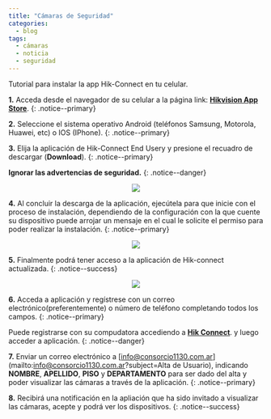 ```yaml
---
title: "Cámaras de Seguridad"
categories:
  - blog
tags:
  - cámaras
  - noticia
  - seguridad
---
```


Tutorial para instalar la app Hik-Connect en tu celular.

**1.** Acceda desde el navegador de su celular a la página link: [**Hikvision App Store**](https://appstore.hikvision.com/).
{: .notice--primary}


**2.** Seleccione el sistema operativo Android (teléfonos Samsung, Motorola, Huawei, etc) o IOS (IPhone).
{: .notice--primary}

**3.** Elija la aplicación de Hik-Connect End Usery y presione el recuadro de descargar (**Download**).
{: .notice--primary}

**Ignorar las advertencias de seguridad.**
{: .notice--danger}

<p align="center">
<!-- <img src="/img/post/camaras/app-store.png">-->
<img src="{{ "/img/post/camaras/app-store.png" | prepend:site.baseurl | prepend: site.url}}" />
</p>

**4.** Al concluir la descarga de la aplicación, ejecútela para que inicie con el proceso de instalación,  dependiendo de la configuración con la que cuente su dispositivo puede arrojar un mensaje en el cual le solicite el permiso para poder realizar la instalación.
{: .notice--primary}

<p align="center">
<!--<img src="/img/post/camaras/app-hik-connect.png"> -->
<img src="{{ "/img/post/camaras/app-hik-connect.png" | prepend:site.baseurl | prepend: site.url}}" />
</p>

**5.** Finalmente podrá tener acceso a la aplicación de Hik-connect actualizada.
{: .notice--success}

<p align="center">
<!--<<img src="/img/post/camaras/app-install.png"> -->
<img src="{{ "/img/post/camaras/app-install.png" | prepend:site.baseurl | prepend: site.url}}" />
</p>

**6.** Acceda a aplicación y regístrese con un correo electrónico(preferentemente) o número de teléfono completando todos los campos.
{: .notice--primary}

Puede registrarse con su compudatora accediendo a [**Hik Connect**](https://www.hik-connect.com/). y luego acceder a aplicación.
{: .notice--danger}

**7.** Enviar un correo electrónico a [info@consorcio1130.com.ar](mailto:info@consorcio1130.com.ar?subject=Alta de Usuario), indicando **NOMBRE**, **APELLIDO**, **PISO** y **DEPARTAMENTO** para ser dado del alta y poder visualizar las cámaras a través de la aplicación.
{: .notice--primary}

**8.** Recibirá una notificación en la apliación que ha sido invitado a visualizar las cámaras, acepte y podrá ver los dispositivos.
{: .notice--success}